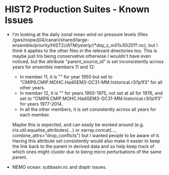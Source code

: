 # HIST2 Production Suites - Known Issues

- I'm looking at the daily zonal mean wind on pressure levels (files /gws/nopw/j04/canari/shared/large-ensemble/priority/HIST2/*/ATM/yearly/*/*_day_z_m01s30i201_?.nc), but I think it applies to the other files in the relevant directories too. This is maybe just Iris being conservative otherwise I wouldn't have even noticed, but the attribute "parent_source_id" is set inconsistently across years for ensemble members 11 and 12:
  - In member 11, it is "" for year 1950 but set to "CMIP6.CMIP.MOHC.HadGEM3-GC31-MM.historical.r3i1p1f3" for all other years.
  - In member 12, it is "" for years 1950-1975, not set at all for 1976, and set to "CMIP6.CMIP.MOHC.HadGEM3-GC31-MM.historical.r3i1p1f3" for years 1977-2014.
  - In all the other members, it is set consistently across all years for each member.

  Maybe this is expected, and can easily be worked around (e.g. iris.util.equalise_attributes(...) or xarray.concat(..., combine_attrs="drop_conflicts") but I wanted people to be aware of it. Having this attribute set consistently would also make it easier to keep the link back to the parent in derived data and so help keep track of which ones might cluster due to being micro perturbations of the same parent.

- NEMO ocean: subbasin.nc and diaptr issues.
